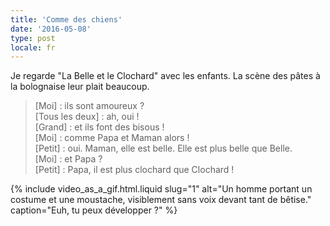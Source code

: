 ```yaml
---
title: 'Comme des chiens'
date: '2016-05-08'
type: post
locale: fr
---
```


Je regarde "La Belle et le Clochard" avec les enfants. La scène des pâtes à la bolognaise leur plait beaucoup.

<!-- more -->

> [Moi] : ils sont amoureux ?  
> [Tous les deux] : ah, oui !  
> [Grand] : et ils font des bisous !  
> [Moi] : comme Papa et Maman alors !  
> [Petit] : oui. Maman, elle est belle. Elle est plus belle que Belle.  
> [Moi] : et Papa ?  
> [Petit] : Papa, il est plus clochard que Clochard !

{% include video_as_a_gif.html.liquid
slug="1"
alt="Un homme portant un costume et une moustache, visiblement sans voix devant tant de bêtise."
caption="Euh, tu peux développer ?"
%}
